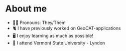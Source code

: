 # About me

- 🏳️‍🌈 Pronouns: They/Them
- 🐈 I have previously worked on GeoCAT-applications
- 🖥 I enjoy learning as much as possible!
- 🏫 I attend Vermont State University - Lyndon
